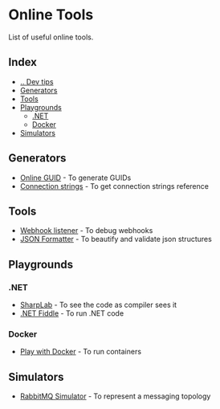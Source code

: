 # Online Tools
List of useful online tools.


## Index
- [.. Dev tips](/README.md)
- [Generators](#generators)
- [Tools](#tools)
- [Playgrounds](#playground)
  - [.NET](#playground-dotnet)
  - [Docker](#playground-docker)
- [Simulators](#simulators)



## Generators <a name="generators"></a>
- [Online GUID](https://www.guidgenerator.com/) - To generate GUIDs
- [Connection strings](https://www.connectionstrings.com/) - To get connection strings reference


## Tools <a name="tools"></a>
- [Webhook listener](https://webhook.site/) - To debug webhooks
- [JSON Formatter](https://jsonformatter.curiousconcept.com/) - To beautify and validate json structures


## Playgrounds <a name="playground"></a>

### .NET <a name="playground-dotnet"></a>
- [SharpLab](https://sharplab.io/) - To see the code as compiler sees it
- [.NET Fiddle](https://dotnetfiddle.net/) - To run .NET code

### Docker <a name="playground-docker"></a>
- [Play with Docker](https://labs.play-with-docker.com/) - To run containers


## Simulators <a name="simulators"></a>
- [RabbitMQ Simulator](http://tryrabbitmq.com/) - To represent a messaging topology